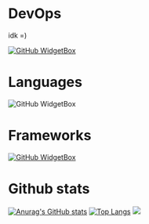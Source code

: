 # DevOps 
idk =)
<!---
evokerking1/evokerking1 is a ✨ special ✨ repository because its `README.md` (this file) appears on your GitHub profile.
You can click the Preview link to take a look at your changes. hi
--->
[![GitHub WidgetBox](https://github-widgetbox.vercel.app/api/profile?username=Mytai20100&data=followers,repositories,stars,commits&theme=nautilus)](https://github.com/Jurredr/github-widgetbox)
# Languages
![GitHub WidgetBox](https://github-widgetbox.vercel.app/api/skills?languages=c,js,java,python,lua,go,docker,bash&includeNames=true
)

# Frameworks
[![GitHub WidgetBox](https://github-widgetbox.vercel.app/api/skills?frameworks=react,nodejs&includeNames=true
)](https://github.com/Jurredr/github-widgetbox)

# Github stats
[![Anurag's GitHub stats](https://github-readme-stats.vercel.app/api?username=Mytai20100&theme=ambient_gradient)](https://github.com/anuraghazra/github-readme-stats)
[![Top Langs](https://github-readme-stats.vercel.app/api/top-langs/?username=Mytai20100&layout=pie)](https://github.com/anuraghazra/github-readme-stats)
[![](https://visitcount.itsvg.in/api?id=Mytai20100&label=Profile%20Views&color=0&icon=3&pretty=false)](https://visitcount.itsvg.in)

